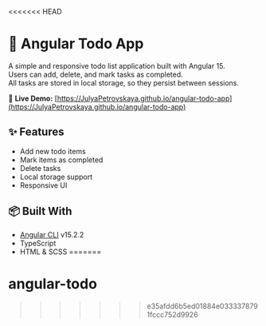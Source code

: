 <<<<<<< HEAD
# 📝 Angular Todo App

A simple and responsive todo list application built with Angular 15.  
Users can add, delete, and mark tasks as completed.  
All tasks are stored in local storage, so they persist between sessions.

🔗 **Live Demo:** [https://JulyaPetrovskaya.github.io/angular-todo-app](https://JulyaPetrovskaya.github.io/angular-todo-app)

## ✨ Features

- Add new todo items
- Mark items as completed
- Delete tasks
- Local storage support
- Responsive UI

## 📦 Built With

- [Angular CLI](https://github.com/angular/angular-cli) v15.2.2
- TypeScript
- HTML & SCSS
=======
# angular-todo
>>>>>>> e35afdd6b5ed01884e0333378791fccc752d9926
